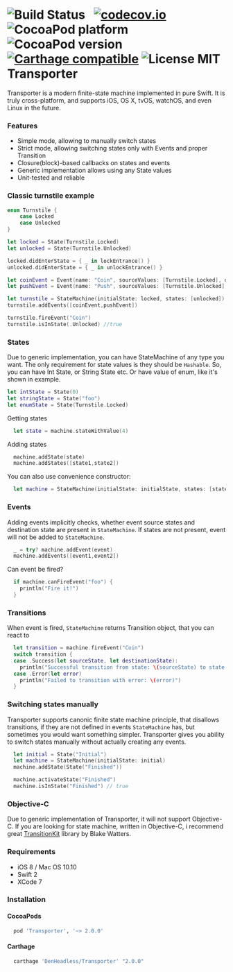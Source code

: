 ![Build Status](https://travis-ci.org/DenHeadless/Transporter.png?branch=master) &nbsp;
[![codecov.io](http://codecov.io/github/DenHeadless/Transporter/coverage.svg?branch=master)](http://codecov.io/github/DenHeadless/Transporter?branch=master)
![CocoaPod platform](https://cocoapod-badges.herokuapp.com/p/Transporter/badge.png) &nbsp;
![CocoaPod version](https://cocoapod-badges.herokuapp.com/v/Transporter/badge.png) &nbsp;
[![Carthage compatible](https://img.shields.io/badge/Carthage-compatible-4BC51D.svg?style=flat)](https://github.com/Carthage/Carthage)
![License MIT](https://go-shields.herokuapp.com/license-MIT-blue.png)
Transporter
==================

Transporter is a modern finite-state machine implemented in pure Swift. It is truly cross-platform, and supports iOS, OS X, tvOS, watchOS, and even Linux in the future.

### Features

* Simple mode, allowing to manually switch states
* Strict mode, allowing switching states only with Events and proper Transition
* Closure(block)-based callbacks on states and events
* Generic implementation allows using any State values
* Unit-tested and reliable

### Classic turnstile example

```swift
enum Turnstile {
    case Locked
    case Unlocked
}

let locked = State(Turnstile.Locked)
let unlocked = State(Turnstile.Unlocked)

locked.didEnterState = { _ in lockEntrance() }
unlocked.didEnterState = { _ in unlockEntrance() }

let coinEvent = Event(name: "Coin", sourceValues: [Turnstile.Locked], destinationValue: Turnstile.Unlocked)
let pushEvent = Event(name: "Push", sourceValues: [Turnstile.Unlocked], destinationValue: Turnstile.Locked)

let turnstile = StateMachine(initialState: locked, states: [unlocked])
turnstile.addEvents([coinEvent,pushEvent])

turnstile.fireEvent("Coin")
turnstile.isInState(.Unlocked) //true
```

### States

Due to generic implementation, you can have StateMachine of any type you want. The only requirement for state values is they should be `Hashable`. So, you can have Int State, or String State etc. Or have value of enum, like it's shown in example.

```swift
let intState = State(0)
let stringState = State("foo")
let enumState = State(Turnstile.Locked)
```

Getting states

```swift
  let state = machine.stateWithValue(4)
```

Adding states

```swift
  machine.addState(state)
  machine.addStates([state1,state2])
```

You can also use convenience constructor:

```swift
  let machine = StateMachine(initialState: initialState, states: [state1,state2])
```

### Events

Adding events implicitly checks, whether event source states and destination state are present in `StateMachine`. If states are not present, event will not be added to `StateMachine`.

```swift
  _ = try? machine.addEvent(event)
  machine.addEvents([event1,event2])
```

Can event be fired?

```swift
  if machine.canFireEvent("foo") {
    println("Fire it!")
  }
```

### Transitions

When event is fired, `StateMachine` returns Transition object, that you can react to

```swift
  let transition = machine.fireEvent("Coin")
  switch transition {
  case .Success(let sourceState, let destinationState):
    println("Successful transition from state: \(sourceState) to state: \(destinationState)")
  case .Error(let error)
    println("Failed to transition with error: \(error)")
  }
```

### Switching states manually

Transporter supports canonic finite state machine principle, that disallows transitions, if they are not defined in events `StateMachine` has, but sometimes you would want something simpler. Transporter gives you ability to switch states manually without actually creating any events.

```swift
  let initial = State("Initial")
  let machine = StateMachine(initialState: initial)
  machine.addState(State("Finished"))

  machine.activateState("Finished")
  machine.isInState("Finished") // true
```

### Objective-C

Due to generic implementation of Transporter, it will not support Objective-C. If you are looking for state machine, written in Objective-C, i recommend great [TransitionKit](https://github.com/blakewatters/TransitionKit) library by Blake Watters.

### Requirements

* iOS 8 / Mac OS 10.10
* Swift 2
* XCode 7

### Installation

#### CocoaPods

```ruby
  pod 'Transporter', '~> 2.0.0'
```

#### Carthage

```ruby
  carthage 'DenHeadless/Transporter' "2.0.0"
```

